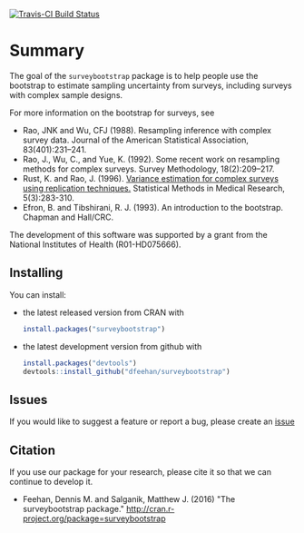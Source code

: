 
[![Travis-CI Build Status](https://travis-ci.org/dfeehan/surveybootstrap.svg?branch=master)](https://travis-ci.org/dfeehan/surveybootstrap)

Summary
================

The goal of the `surveybootstrap` package is to help people use the bootstrap
to estimate sampling uncertainty from surveys, including surveys with complex
sample designs.

For more information on the bootstrap for surveys, see
- Rao, JNK and Wu, CFJ (1988). Resampling inference with complex survey data. Journal of the American Statistical Association, 83(401):231–241.
- Rao, J., Wu, C., and Yue, K. (1992). Some recent work on resampling methods for complex surveys. Survey Methodology, 18(2):209–217.
- Rust, K. and Rao, J. (1996). [Variance estimation for complex surveys using replication techniques.](http://dx.doi.org/10.1177/096228029600500305) Statistical Methods in Medical Research, 5(3):283-310.
- Efron, B. and Tibshirani, R. J. (1993). An introduction to the bootstrap. Chapman and Hall/CRC.

The development of this software was supported by a grant from the National Institutes of Health (R01-HD075666).

Installing
-----------

You can install:

* the latest released version from CRAN with

    ```R
    install.packages("surveybootstrap")
    ```
            
* the latest development version from github with

    ```R
    install.packages("devtools")
    devtools::install_github("dfeehan/surveybootstrap")
    ```

            
Issues
---------
If you would like to suggest a feature or report a bug, please create an [issue](https://github.com/dfeehan/surveybootstrap/issues)

Citation
-----------

If you use our package for your research, please cite it so that we can continue to develop it.

- Feehan, Dennis M. and Salganik, Matthew J. (2016) "The surveybootstrap package." http://cran.r-project.org/package=surveybootstrap

